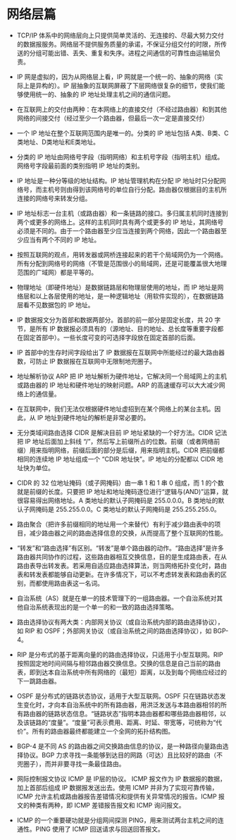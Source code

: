 #  网络层篇

+ TCP/IP 体系中的网络层向上只提供简单灵活的、无连接的、尽最大努力交付的数据报服务。网络层不提供服务质量的承诺，不保证分组交付的时限，所传送的分组可能出错、丢失、重复和失序。进程之间通信的可靠性由运输层负责。

+ IP 网是虚拟的，因为从网络层上看，IP 网就是一个统一的、抽象的网络（实际上是异构的）。IP 层抽象的互联网屏蔽了下层网络很复杂的细节，使我们能够使用统一的、抽象的 IP 地址处理主机之间的通信问题。

+ 在互联网上的交付由两种：在本网络上的直接交付（不经过路由器）和到其他网络的间接交付（经过至少一个路由器，但最后一次一定是直接交付）

+ 一个 IP 地址在整个互联网范围内是唯一的。分类的 IP 地址包括 A类、B类、C类地址、D类地址和E类地址。

+ 分类的 IP 地址由网络号字段（指明网络）和主机号字段（指明主机）组成。网络号字段最前面的类别指明 IP 地址的类别。

+ IP 地址是一种分等级的地址结构。IP 地址管理机构在分配 IP 地址时只分配网络号，而主机号则由得到该网络号的单位自行分配。路由器仅根据目的主机所连接的网络号来转发分组。

+ IP 地址标志一台主机（或路由器）和一条链路的接口。多归属主机同时连接到两个或更多的网络上。这样的主机同时具有两个或更多的 IP 地址，其网络号必须是不同的。由于一个路由器至少应当连接到两个网络，因此一个路由器至少应当有两个不同的 IP 地址。

+ 按照互联网的观点，用转发器或网桥连接起来的若干个局域网仍为一个网络。所有分配到网络号的网络（不管是范围很小的局域网，还是可能覆盖很大地理范围的广域网）都是平等的。

+ 物理地址（即硬件地址）是数据链路层和物理层使用的地址，而 IP 地址是网络层和以上各层使用的地址，是一种逻辑地址（用软件实现的），在数据链路层看不见数据包的 IP 地址。

+ IP 数据报文分为首部和数据两部分。首部的前一部分是固定长度，共 20 字节，是所有 IP 数据报必须具有的（源地址、目的地址、总长度等重要字段都在固定首部中）。一些长度可变的可选择字段放在固定首部的后面。

+ IP 首部中的生存时间字段给出了 IP 数据报在互联网中所能经过的最大路由器数，可防止 IP 数据报在互联网中无限制地兜圈子。

+ 地址解析协议 ARP 把 IP 地址解析为硬件地址，它解决同一个局域网上的主机或路由器的 IP 地址和硬件地址的映射问题。ARP 的高速缓存可以大大减少网络上的通信量。

+ 在互联网中，我们无法仅根据硬件地址虚招到在某个网络上的某台主机。因此，从 IP 地址到硬件地址的解析是非常必要的。

+ 无分类域间路由选择 CIDR 是解决目前 IP 地址紧缺的一个好方法。CIDR 记法把 IP 地址后面加上斜线 “/”，然后写上前缀所占的位数。前缀（或者网络前缀）用来指明网络，前缀后面的部分是后缀，用来指明主机。CIDR 把前缀都相同的连续地 IP 地址组成一个 “CDIR 地址快”。IP 地址的分配都以 CIDR 地址快为单位。

+ CIDR 的 32 位地址掩码（或子网掩码）由一串 1 和 1 串 0 组成，而 1 的个数就是前缀的长度。只要把 IP 地址和地址掩码逐位进行“逻辑与(AND)”运算，就很容易得出网络地址。A 类地址的默认子网掩码是 255.0.0.0。B 类地址的默认子网掩码是 255.255.0.0。C 类地址的默认子网掩码是 255.255.255.0。

+ 路由聚合（把许多前缀相同的地址用一个来替代）有利于减少路由表中的项目，减少路由器之间的路由选择信息的交换，从而提高了整个互联网的性能。

+ “转发”和“路由选择”有区别。“转发”是单个路由器的动作。“路由选择”是许多路由器共同协作的过程，这些路由器相互交换信息，目的是生成路由表，在从路由表导出转发表。若采用自适应路由选择算法，则当网络拓扑变化时，路由表和转发表都能够自动更新。在许多情况下，可以不考虑转发表和路由表的区别，而都使用路由表这一名词。

+ 自治系统（AS）就是在单一的技术管理下的一组路由器。一个自治系统对其他自治系统表现出的是一个单一的和一致的路由选择策略。

+ 路由选择协议有两大类：内部网关协议（或自治系统内部的路由选择协议），如 RIP 和 OSPF；外部网关协议（或自治系统之间的路由选择协议），如 BGP-4。

+ RIP 是分布式的基于距离向量的的路由选择协议，只适用于小型互联网。RIP 按照固定地时间间隔与相邻路由器交换信息。交换的信息是自己当前的路由表，即到达本自治系统中所有网络的（最短）距离，以及到每个网络应经过的下一跳路由器。

+ OSPF 是分布式的链路状态协议，适用于大型互联网。OSPF 只在链路状态发生变化时，才向本自治系统中的所有路由器，用洪泛发送与本路由器相邻的所有路由器的链路状态信息。“链路状态”指明本路由器都和哪些路由器相邻，以及该链路的“度量”。“度量”可表示费用、距离、时延、带宽等，可统称为“代价”。所有的路由器最终都能建立一个全网的拓扑结构图。

+ BGP-4 是不同 AS 的路由器之间交换路由信息的协议，是一种路径向量路由选择协议。BGP 力求寻找一条能够到达目的网路（可达）且比较好的路由（不兜圈子），而并非要寻找一条最佳路由。

+ 网际控制报文协议 ICMP 是 IP层的协议。 ICMP 报文作为 IP 数据报的数据，加上首部后组成 IP 数据报发送出去。使用 ICMP 并非为了实现可靠传输，ICMP 允许主机或路由器报告差错情况和提供有关异常情况的报告。ICMP 报文的种类有两种，即 ICMP 差错报告报文和 ICMP 询问报文。

+ ICMP 的一个重要硬功就是分组网间探测 PING，用来测试两台主机之间的连通性。PING 使用了 ICMP 回送请求与回送回答报文。
